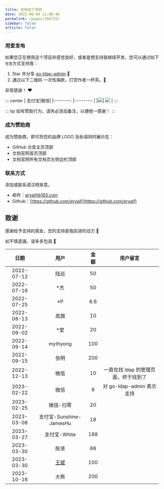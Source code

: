 ```yaml
---
title: 支持这个项目
date: 2022-06-04 11:06:46
permalink: /pages/2b6725/
sidebar: false
article: false
---
```


### 用爱发电

如果您正在使用这个项目并感觉良好，或者是想支持我继续开发，您可以通过如下`任意`方式支持我：

1. Star 并分享 [go-ldap-admin](https://github.com/eryajf/go-ldap-admin) :rocket:
2. 通过以下二维码 一次性捐款，打赏作者一杯茶。:tea:

非常感谢！ :heart:

::: center
| 支付宝|微信|
|:--------: |:--------: |
|![](/img/fc21022aadd292ca.png)| ![](/img/834f12107ebc432a.png) |
:::

::: tip
如有赞助行为，请务必添加备注，以便统一感谢！
:::

### 成为赞助商

成为赞助商，即可将您的品牌 LOGO 及标语同时展示在：

- GitHub 仓库主页顶部
- 文档官网首页顶部
- 文档官网所有文档页左侧边栏顶部

### 联系方式

添加或联系请注明来意。

- 邮件：eryajf@163.com
- Github：[https://github.com/eryajf](https://github.com/eryajf)

## 致谢

感谢给予支持的朋友，您的支持是我前进的动力 🎉

如不慎遗漏，请多多包涵 🤝

|    日期    |                         用户                          | 金额 |               用户留言               |
| :--------: | :---------------------------------------------------: | :--: | :----------------------------------: |
| 2022-07-12 |                         陆巡                          |  50  |                                      |
| 2022-07-16 |                         \*杰                          |  50  |                                      |
| 2022-07-25 |                          \*P                          | 6.6  |                                      |
| 2022-08-13 |                         高旗                          |  10  |                                      |
| 2022-09-02 |                         \*堂                          |  20  |                                      |
| 2022-09-14 |                       mythyong                        | 100  |                                      |
| 2022-09-15 |                         张明                          | 200  |                                      |
| 2022-12-13 |                         微信                          |  10  | 一直在找 ldap 的管理页面，终于找到了 |
| 2023-02-22 |                         微信                          |  9   |      对 go-ldap-admin 表示支持       |
| 2023-02-25 |                       微信-归零                       |  20  |                                      |
| 2023-03-08 |                支付宝-Sunshine-JamesHu                |  18  |                                      |
| 2023-03-27 |                     支付宝-White                      | 188  |                                      |
| 2023-03-30 |                         陈贤                          |  88  |                                      |
| 2023-03-30 | [王斌](https://hub.docker.com/r/wangbinxingkong/fast) | 100  |                                      |
| 2023-10-16 |                         大熊                          | 200  |                                      |
